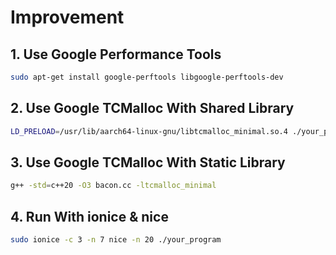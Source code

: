 
# Improvement

## 1. Use Google Performance Tools
```bash
sudo apt-get install google-perftools libgoogle-perftools-dev
```

## 2. Use Google TCMalloc With Shared Library
```bash
LD_PRELOAD=/usr/lib/aarch64-linux-gnu/libtcmalloc_minimal.so.4 ./your_program
```

## 3. Use Google TCMalloc With Static Library
```bash
g++ -std=c++20 -O3 bacon.cc -ltcmalloc_minimal
```

## 4. Run With ionice & nice
```bash
sudo ionice -c 3 -n 7 nice -n 20 ./your_program
```